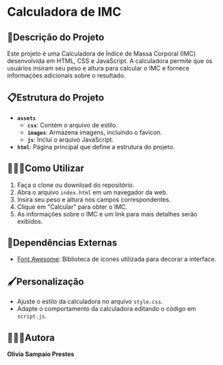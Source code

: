 # Calculadora de IMC

## 📌Descrição do Projeto
  Este projeto é uma Calculadora de Índice de Massa Corporal (IMC) desenvolvida em HTML, CSS e JavaScript. A calculadora permite que os usuários insiram seu peso e altura para calcular o IMC e fornece informações adicionais sobre o resultado.

## 📋Estrutura do Projeto
- **`assets`**
  - **`css`**: Contém o arquivo de estilo.
  - **`images`**: Armazena imagens, incluindo o favicon.
  - **`js`**: Inclui o arquivo JavaScript.
- **`html`**: Página principal que define a estrutura do projeto.

## 🤷🏼‍♀️Como Utilizar
1. Faça o clone ou download do repositório.
2. Abra o arquivo `index.html` em um navegador da web.
3. Insira seu peso e altura nos campos correspondentes.
4. Clique em "Calcular" para obter o IMC.
5. As informações sobre o IMC e um link para mais detalhes serão exibidos.

## 🔗Dependências Externas
- [Font Awesome](https://fontawesome.com/): Biblioteca de ícones utilizada para decorar a interface.

## 🖌Personalização
- Ajuste o estilo da calculadora no arquivo `style.css`.
- Adapte o comportamento da calculadora editando o código em `script.js`.

## 👩🏼‍💻Autora
  **Olivia Sampaio Prestes**
